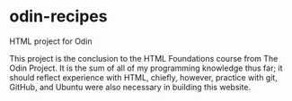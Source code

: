 # odin-recipes
HTML project for Odin

This project is the conclusion to the HTML Foundations course from The Odin Project. It is the sum of all of my programming knowledge thus far; it should reflect experience with HTML, chiefly, however, practice with git, GitHub, and Ubuntu were also necessary in building this website.